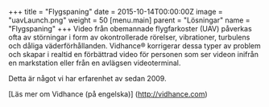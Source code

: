 +++
title = "Flygspaning"
date = 2015-10-14T00:00:00Z
image = "uavLaunch.png"
weight = 50
[menu.main]
parent = "Lösningar"
name = "Flygspaning"
+++
Video från obemannade flygfarkoster (UAV) påverkas ofta av störningar i form av okontrollerade rörelser, vibrationer, turbulens och dåliga väderförhållanden. Vidhance® korrigerar dessa typer av problem och skapar i realtid en förbättrad video för personen som ser videon inifrån en markstation eller från en avlägsen videoterminal.

Detta är något vi har erfarenhet av sedan 2009.

[Läs mer om Vidhance (på engelska)] (http://vidhance.com)
